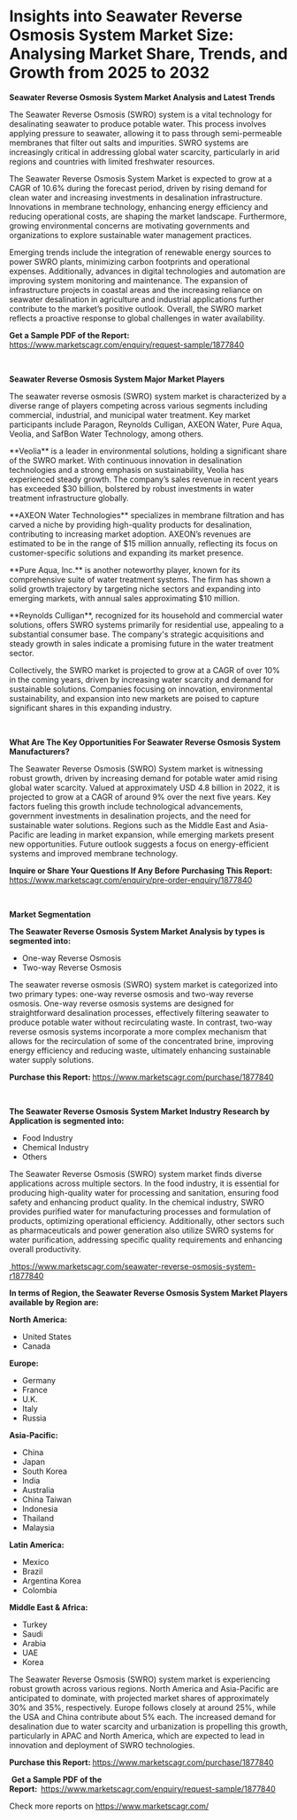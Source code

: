 <p><h1>Insights into Seawater Reverse Osmosis System Market Size: Analysing Market Share, Trends, and Growth from 2025 to 2032</h1></p><p><strong>Seawater Reverse Osmosis System Market Analysis and Latest Trends</strong></p>
<p><p>The Seawater Reverse Osmosis (SWRO) system is a vital technology for desalinating seawater to produce potable water. This process involves applying pressure to seawater, allowing it to pass through semi-permeable membranes that filter out salts and impurities. SWRO systems are increasingly critical in addressing global water scarcity, particularly in arid regions and countries with limited freshwater resources.</p><p>The Seawater Reverse Osmosis System Market is expected to grow at a CAGR of 10.6% during the forecast period, driven by rising demand for clean water and increasing investments in desalination infrastructure. Innovations in membrane technology, enhancing energy efficiency and reducing operational costs, are shaping the market landscape. Furthermore, growing environmental concerns are motivating governments and organizations to explore sustainable water management practices.</p><p>Emerging trends include the integration of renewable energy sources to power SWRO plants, minimizing carbon footprints and operational expenses. Additionally, advances in digital technologies and automation are improving system monitoring and maintenance. The expansion of infrastructure projects in coastal areas and the increasing reliance on seawater desalination in agriculture and industrial applications further contribute to the market’s positive outlook. Overall, the SWRO market reflects a proactive response to global challenges in water availability.</p></p>
<p><strong>Get a Sample PDF of the Report:&nbsp;</strong> <a href="https://www.marketscagr.com/enquiry/request-sample/1877840?utm_campaign=2650&utm_medium=2&utm_source=Github&utm_content=ia&utm_term=11042025&utm_id=seawater-reverse-osmosis-system">https://www.marketscagr.com/enquiry/request-sample/1877840</a></p>
<p>&nbsp;</p>
<p><strong>Seawater Reverse Osmosis System Major Market Players</strong></p>
<p><p>The seawater reverse osmosis (SWRO) system market is characterized by a diverse range of players competing across various segments including commercial, industrial, and municipal water treatment. Key market participants include Paragon, Reynolds Culligan, AXEON Water, Pure Aqua, Veolia, and SafBon Water Technology, among others.</p><p>**Veolia** is a leader in environmental solutions, holding a significant share of the SWRO market. With continuous innovation in desalination technologies and a strong emphasis on sustainability, Veolia has experienced steady growth. The company’s sales revenue in recent years has exceeded $30 billion, bolstered by robust investments in water treatment infrastructure globally.</p><p>**AXEON Water Technologies** specializes in membrane filtration and has carved a niche by providing high-quality products for desalination, contributing to increasing market adoption. AXEON’s revenues are estimated to be in the range of $15 million annually, reflecting its focus on customer-specific solutions and expanding its market presence.</p><p>**Pure Aqua, Inc.** is another noteworthy player, known for its comprehensive suite of water treatment systems. The firm has shown a solid growth trajectory by targeting niche sectors and expanding into emerging markets, with annual sales approximating $10 million.</p><p>**Reynolds Culligan**, recognized for its household and commercial water solutions, offers SWRO systems primarily for residential use, appealing to a substantial consumer base. The company's strategic acquisitions and steady growth in sales indicate a promising future in the water treatment sector.</p><p>Collectively, the SWRO market is projected to grow at a CAGR of over 10% in the coming years, driven by increasing water scarcity and demand for sustainable solutions. Companies focusing on innovation, environmental sustainability, and expansion into new markets are poised to capture significant shares in this expanding industry.</p></p>
<p>&nbsp;</p>
<p><strong>What Are The Key Opportunities For Seawater Reverse Osmosis System Manufacturers?</strong></p>
<p><p>The Seawater Reverse Osmosis (SWRO) System market is witnessing robust growth, driven by increasing demand for potable water amid rising global water scarcity. Valued at approximately USD 4.8 billion in 2022, it is projected to grow at a CAGR of around 9% over the next five years. Key factors fueling this growth include technological advancements, government investments in desalination projects, and the need for sustainable water solutions. Regions such as the Middle East and Asia-Pacific are leading in market expansion, while emerging markets present new opportunities. Future outlook suggests a focus on energy-efficient systems and improved membrane technology.</p></p>
<p><strong>Inquire or Share Your Questions If Any Before Purchasing This Report:</strong> <a href="https://www.marketscagr.com/enquiry/pre-order-enquiry/1877840?utm_campaign=2650&utm_medium=2&utm_source=Github&utm_content=ia&utm_term=11042025&utm_id=seawater-reverse-osmosis-system">https://www.marketscagr.com/enquiry/pre-order-enquiry/1877840</a></p>
<p>&nbsp;</p>
<p><strong>Market Segmentation</strong></p>
<p><strong>The Seawater Reverse Osmosis System Market Analysis by types is segmented into:</strong></p>
<p><ul><li>One-way Reverse Osmosis</li><li>Two-way Reverse Osmosis</li></ul></p>
<p><p>The seawater reverse osmosis (SWRO) system market is categorized into two primary types: one-way reverse osmosis and two-way reverse osmosis. One-way reverse osmosis systems are designed for straightforward desalination processes, effectively filtering seawater to produce potable water without recirculating waste. In contrast, two-way reverse osmosis systems incorporate a more complex mechanism that allows for the recirculation of some of the concentrated brine, improving energy efficiency and reducing waste, ultimately enhancing sustainable water supply solutions.</p></p>
<p><strong>Purchase this Report:&nbsp;</strong><a href="https://www.marketscagr.com/purchase/1877840?utm_campaign=2650&utm_medium=2&utm_source=Github&utm_content=ia&utm_term=11042025&utm_id=seawater-reverse-osmosis-system">https://www.marketscagr.com/purchase/1877840</a></p>
<p>&nbsp;</p>
<p><strong>The Seawater Reverse Osmosis System Market Industry Research by Application is segmented into:</strong></p>
<p><ul><li>Food Industry</li><li>Chemical Industry</li><li>Others</li></ul></p>
<p><p>The Seawater Reverse Osmosis (SWRO) system market finds diverse applications across multiple sectors. In the food industry, it is essential for producing high-quality water for processing and sanitation, ensuring food safety and enhancing product quality. In the chemical industry, SWRO provides purified water for manufacturing processes and formulation of products, optimizing operational efficiency. Additionally, other sectors such as pharmaceuticals and power generation also utilize SWRO systems for water purification, addressing specific quality requirements and enhancing overall productivity.</p></p>
<p><a href="https://www.marketscagr.com/seawater-reverse-osmosis-system-r1877840?utm_campaign=2650&utm_medium=2&utm_source=Github&utm_content=ia&utm_term=11042025&utm_id=seawater-reverse-osmosis-system">&nbsp;https://www.marketscagr.com/seawater-reverse-osmosis-system-r1877840</a></p>
<p><strong>In terms of Region, the Seawater Reverse Osmosis System Market Players available by Region are:</strong></p>
<p>
    <p> <strong> North America: </strong>
        <ul>
            <li>United States</li>
            <li>Canada</li>
        </ul>
        </p> 
    <p> <strong> Europe: </strong>
        <ul>
            <li>Germany</li>
            <li>France</li>
            <li>U.K.</li>
            <li>Italy</li>
            <li>Russia</li>
        </ul>
        </p> 
    <p> <strong> Asia-Pacific: </strong>
        <ul>
            <li>China</li>
            <li>Japan</li>
            <li>South Korea</li>
            <li>India</li>
            <li>Australia</li>
            <li>China Taiwan</li>
            <li>Indonesia</li>
            <li>Thailand</li>
            <li>Malaysia</li>
        </ul>
        </p> 
    <p> <strong> Latin America: </strong>
        <ul>
            <li>Mexico</li>
            <li>Brazil</li>
            <li>Argentina Korea</li>
            <li>Colombia</li>
        </ul>
        </p> 
    <p> <strong> Middle East & Africa: </strong>
        <ul>
            <li>Turkey</li>
            <li>Saudi</li>
            <li>Arabia</li>
            <li>UAE</li>
            <li>Korea</li>
        </ul>
    </p>
    </p>
<p><p>The Seawater Reverse Osmosis (SWRO) system market is experiencing robust growth across various regions. North America and Asia-Pacific are anticipated to dominate, with projected market shares of approximately 30% and 35%, respectively. Europe follows closely at around 25%, while the USA and China contribute about 5% each. The increased demand for desalination due to water scarcity and urbanization is propelling this growth, particularly in APAC and North America, which are expected to lead in innovation and deployment of SWRO technologies.</p></p>
<p><strong>Purchase this Report: </strong><a href="https://www.marketscagr.com/purchase/1877840?utm_campaign=2650&utm_medium=2&utm_source=Github&utm_content=ia&utm_term=11042025&utm_id=seawater-reverse-osmosis-system">https://www.marketscagr.com/purchase/1877840</a></p>
<p>&nbsp;<strong>Get a Sample PDF of the Report:&nbsp;&nbsp;</strong><a href="https://www.marketscagr.com/enquiry/request-sample/1877840?utm_campaign=2650&utm_medium=2&utm_source=Github&utm_content=ia&utm_term=11042025&utm_id=seawater-reverse-osmosis-system">https://www.marketscagr.com/enquiry/request-sample/1877840</a></p>
<p><strong></strong></p>
<p>Check more reports on <a href="https://www.marketscagr.com/?utm_campaign=2650&utm_medium=2&utm_source=Github&utm_content=ia&utm_term=11042025&utm_id=seawater-reverse-osmosis-system">https://www.marketscagr.com/</a></p>